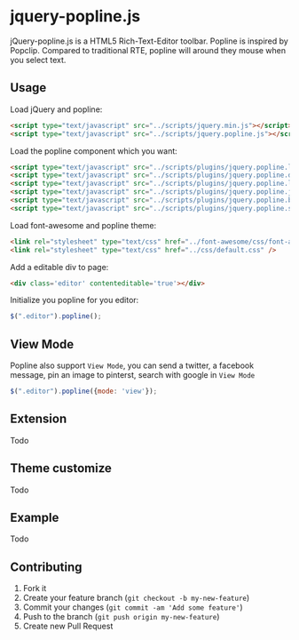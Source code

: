 jquery-popline.js
============

jQuery-popline.js is a HTML5 Rich-Text-Editor toolbar. Popline is inspired by Popclip. Compared to traditional RTE, popline will around they mouse when you select text.

## Usage

Load jQuery and popline:

```html
<script type="text/javascript" src="../scripts/jquery.min.js"></script>
<script type="text/javascript" src="../scripts/jquery.popline.js"></script>
```

Load the popline component which you want:

```html
<script type="text/javascript" src="../scripts/plugins/jquery.popline.link.js"></script>
<script type="text/javascript" src="../scripts/plugins/jquery.popline.decoration.js"></script>
<script type="text/javascript" src="../scripts/plugins/jquery.popline.list.js"></script>
<script type="text/javascript" src="../scripts/plugins/jquery.popline.justify.js"></script>
<script type="text/javascript" src="../scripts/plugins/jquery.popline.blockformat.js"></script>
<script type="text/javascript" src="../scripts/plugins/jquery.popline.social.js"></script>
```

Load font-awesome and popline theme:
```html
<link rel="stylesheet" type="text/css" href="../font-awesome/css/font-awesome.min.css" />
<link rel="stylesheet" type="text/css" href="../css/default.css" />
```

Add a editable div to page:

```html
<div class='editor' contenteditable='true'></div>
```

Initialize you popline for you editor:

```js
$(".editor").popline();
```

## View Mode

Popline also support `View Mode`, you can send a twitter, a facebook message, pin an image to pinterst, search with google in `View Mode` 


```js
$(".editor").popline({mode: 'view'});
```

## Extension

Todo

## Theme customize

Todo

## Example

Todo

## Contributing

1. Fork it
2. Create your feature branch (`git checkout -b my-new-feature`)
3. Commit your changes (`git commit -am 'Add some feature'`)
4. Push to the branch (`git push origin my-new-feature`)
5. Create new Pull Request

